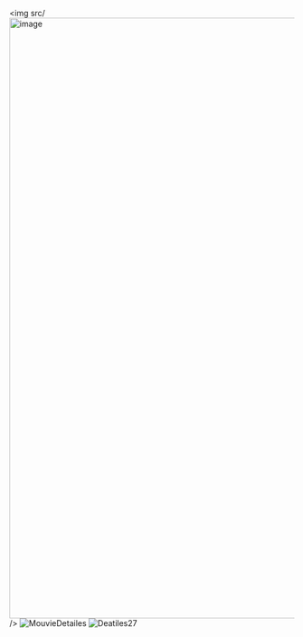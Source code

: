 <img src/<img width="1062" alt="image" src="https://github.com/user-attachments/assets/ca97d344-3834-4875-bb4c-c994ae08cdc6">/>
![MouvieDetailes](https://github.com/user-attachments/assets/39fa696d-d8ce-4b71-b8c7-b86cc99192fc)
![Deatiles27](https://github.com/user-attachments/assets/4a718624-ea82-4b18-bcd2-2112880e1914)

